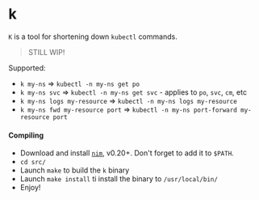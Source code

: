 # k

`K` is a tool for shortening down `kubectl` commands.

 > STILL WIP!

Supported:

 - `k my-ns` => `kubectl -n my-ns get po`
 - `k my-ns svc` => `kubectl -n my-ns get svc` - applies to `po`, `svc`, `cm`, etc
 - `k my-ns logs my-resource` => `kubectl -n my-ns logs my-resource`
 - `k my-ns fwd my-resource port` => `kubectl -n my-ns port-forward my-resource port`
 
#### Compiling

 - Download and install [`nim`](https://nim-lang.org/), v0.20+. Don't forget to add it to `$PATH`.
 - `cd src/`
 - Launch `make` to build the `k` binary
 - Launch `make install` ti install the binary to `/usr/local/bin/`
 - Enjoy!
